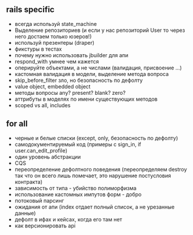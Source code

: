 ## rails specific

* всегда используй state_machine
* Выделение репозиториев (и если у нас репозиторий User то через него
  достаем только юзеров!)
* используй презентеры (draper)
* фикстуры в тестах
* почему нужно использовать jbuilder для апи
* respond_with умнее чем кажется
* оперируйте объектами, а не числами (валидация, присвоение ...)
* кастомная валидация в модели, выделение метода вопроса
* skip_before_filter зло, но безопасность по дефолту
* value object, embedded object
* методы вопросы any? present? blank? zero?
* аттрибуты в моделях по имени существующих методов
* scoped vs all, includes

## for all

* черные и белые списки (except, only, безопасность по дефолту)
* самодокументируемый код (примеры с sign_in, if user.can_edit_profile)
* один уровень абстракции
* CQS
* переопределение дефолтного поведения (переопределяем destroy так что
  он всего лишь помечает, это нарушение постусловия контракта)
* зависимость от типа - убийство полиморфизма
* использование кастомных импутов форм - добро
* потоковый парсинг
* ожидания от апи (index отдает полный список, а не урезанные данные)
* дефолт в ифах и кейсах, когда его там нет
* как версионировать api
